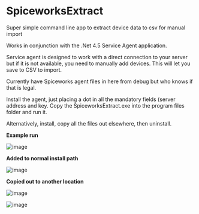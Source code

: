 # SpiceworksExtract
Super simple command line app to extract device data to csv for manual import

Works in conjunction with the .Net 4.5 Service Agent application.

Service agent is designed to work with a direct connection to your server but if it is not available, you need to manually add devices.
This will let you save to CSV to import.

Currently have Spiceworks agent files in here from debug but who knows if that is legal.

Install the agent, just placing a dot in all the mandatory fields (server address and key.
Copy the SpiceworksExtract.exe into the program files folder and run it.

Alternatively, install, copy all the files out elsewhere, then uninstall.

**Example run**

![image](https://user-images.githubusercontent.com/73286843/114206226-79116e00-999e-11eb-84d4-f9fdbb93c79f.png)


**Added to normal install path**

![image](https://user-images.githubusercontent.com/73286843/114204735-e0c6b980-999c-11eb-847b-754bdee572a1.png)


**Copied out to another location**

![image](https://user-images.githubusercontent.com/73286843/114205023-38fdbb80-999d-11eb-8579-57b19e43b8b9.png)


![image](https://user-images.githubusercontent.com/73286843/114211704-4ec2af00-99a4-11eb-8320-d1586ff57cf6.png)
